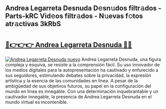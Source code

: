 ## Andrea Legarreta Desnuda D𝚎sn𝚞dos filtr𝚊dos - Parts-kRC Vid𝚎os filtr𝚊dos - N𝚞evas f𝚘tos atr𝚊ctivas 3kRbS

# <h2><a href="http://mbdhb2z.tromn.icu/?c=Andrea+Legarreta+Desnuda">🔗👉👉👉 Andrea Legarreta Desnuda 🔗🔗</a></h2>

[![Andrea Legarreta Desnuda nuevo](https://i.imgur.com/pEAQMta.gif)](http://mbdhb2z.tromn.icu/?c=Andrea+Legarreta+Desnuda)
Andrea Legarreta Desnuda, una figura compleja y esquiva, se resiste a la comprensión fácil. Su uso innovador de los medios digitales para la autopresentación ha cautivado y enfurecido a sus seguidores, estimulando debates sobre la privacidad, la expresión artística y la esencia de las comunidades en línea. A pesar de la ambigüedad de sus objetivos futuros, su papel en la configuración del mundo en línea es innegable. Con una determinación inquebrantable y un cautivador innegable, la presencia de Andrea Legarreta Desnuda en el mundo virtual es incontenible.
